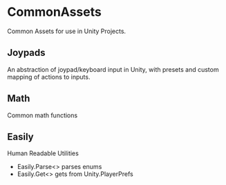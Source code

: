 # CommonAssets
Common Assets for use in Unity Projects.

## Joypads
An abstraction of joypad/keyboard input in Unity, with presets and custom mapping of actions to inputs.

## Math
Common math functions

## Easily
Human Readable Utilities
* Easily.Parse<> parses enums
* Easily.Get<> gets from Unity.PlayerPrefs